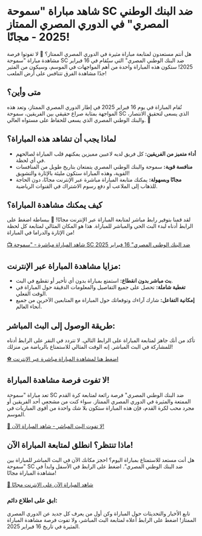 # شاهد مباراة "سموحة SC ضد البنك الوطني المصري" في الدوري المصري الممتاز 2025 - مجانًا!

هل أنتم مستعدون لمتابعة مباراة مثيرة في الدوري المصري الممتاز؟ 🤩 لا تفوتوا فرصة مشاهدة مباراة "سموحة SC ضد البنك الوطني المصري" التي ستُقام في 16 فبراير 2025! ستكون هذه المباراة واحدة من أهم المواجهات في الموسم، وسيكون من المثير جدًا مشاهدة الفرق تتنافس على أرض الملعب!

## متى وأين؟

تُقام المباراة في يوم 16 فبراير 2025 في إطار الدوري المصري الممتاز، وتعد هذه المواجهة بمثابة صراع حقيقي بين الفريقين، سموحة SC الذي يسعى لتحقيق الانتصار، والبنك الوطني المصري الذي يسعى للحفاظ على مستواه العالي. 🌟

## لماذا يجب أن تشاهد هذه المباراة؟

- **أداء متميز من الفريقين:** كل فريق لديه لاعبين مميزين يمكنهم قلب المباراة لصالحهم في أي لحظة.
- **منافسة قوية:** سموحة والبنك الوطني المصري يتمتعان بتاريخ طويل من المنافسات القوية، وهذه المباراة ستكون مليئة بالإثارة والتشويق!
- **مجانًا وبسهولة:** يمكنك متابعة المباراة مباشرة عبر الإنترنت مجانًا، دون الحاجة للذهاب إلى الملاعب أو دفع رسوم الاشتراك في القنوات الرياضية.

## كيف يمكنك مشاهدة المباراة؟

لقد قمنا بتوفير رابط مباشر لمتابعة المباراة عبر الإنترنت مجانًا! 🔴 ببساطة اضغط على الرابط أدناه لبدء البث الحي والمباشر للمباراة. هذا هو المكان المثالي لمتابعة كل لحظة من الإثارة والدراما في المباراة!

[📺 شاهد المباراة مباشرة - "سموحة SC ضد البنك الوطني المصري" 16 فبراير 2025](https://tinyurl.com/livestreamfreeo?st=Smouha+SC+vs+National+Bank+of+Egypt&si=ghc)

## مزايا مشاهدة المباراة عبر الإنترنت:

- **بث مباشر بدون انقطاع:** استمتع بمباراة بدون أي تأخير أو تقطيع في البث.
- **تغطية شاملة:** تحصل على جميع التفاصيل والمعلومات الدقيقة حول المباراة في الوقت الفعلي.
- **إمكانية التفاعل:** شارك آراءك وتوقعاتك حول المباراة مع المتابعين الآخرين من جميع أنحاء العالم.

## طريقة الوصول إلى البث المباشر:

تأكد من أنك جاهز لمتابعة المباراة على الرابط التالي. لا تتردد في النقر على الرابط أدناه للمشاركة في البث المباشر. إنه الوقت المثالي للاستمتاع بالرياضة من منزلك!

[⚽ اضغط هنا لمشاهدة المباراة مباشرة عبر الإنترنت](https://tinyurl.com/livestreamfreeo?st=Smouha+SC+vs+National+Bank+of+Egypt&si=ghc)

## لا تفوت فرصة مشاهدة المباراة!

تعد مباراة "سموحة SC ضد البنك الوطني المصري" فرصة رائعة لمتابعة كرة القدم الممتعة والمثيرة في الدوري المصري الممتاز. سواء كنت من مشجعي أحد الفريقين أو مجرد محب لكرة القدم، فإن هذه المباراة ستكون بلا شك واحدة من أقوى المباريات في الموسم.

[🚨 لا تفوت البث المباشر - شاهد المباراة الآن!](https://tinyurl.com/livestreamfreeo?st=Smouha+SC+vs+National+Bank+of+Egypt&si=ghc)

## ماذا تنتظر؟ انطلق لمتابعة المباراة الآن!

هل أنت مستعد للاستمتاع بمباراة اليوم؟ احجز مكانك الآن في البث المباشر للمباراة بين "سموحة SC ضد البنك الوطني المصري". اضغط على الرابط في الأسفل وابدأ في مشاهدة المباراة مجانًا!

[🎥 شاهد المباراة الآن على الإنترنت مجانًا](https://tinyurl.com/livestreamfreeo?st=Smouha+SC+vs+National+Bank+of+Egypt&si=ghc)

### ابق على اطلاع دائم:

تابع الأخبار والتحديثات حول المباراة وكن أول من يعرف كل جديد عن الدوري المصري الممتاز! اضغط على الرابط أعلاه لمتابعة البث المباشر، ولا تفوت فرصة مشاهدة المباراة المثيرة في تاريخ 16 فبراير 2025.
